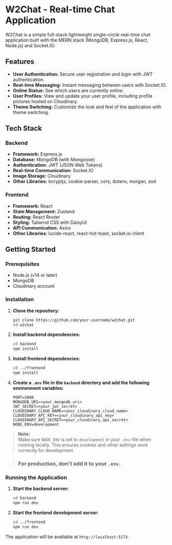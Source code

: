 # W2Chat - Real-time Chat Application

W2Chat is a simple full-stack lightweight single-circle real-time chat application built with the MERN stack (MongoDB, Express.js, React, Node.js) and Socket.IO.

## Features

*   **User Authentication:** Secure user registration and login with JWT authentication.
*   **Real-time Messaging:** Instant messaging between users with Socket.IO.
*   **Online Status:** See which users are currently online.
*   **User Profiles:** View and update your user profile, including profile pictures hosted on Cloudinary.
*   **Theme Switching:** Customize the look and feel of the application with theme switching.

## Tech Stack

### Backend

*   **Framework:** Express.js
*   **Database:** MongoDB (with Mongoose)
*   **Authentication:** JWT (JSON Web Tokens)
*   **Real-time Communication:** Socket.IO
*   **Image Storage:** Cloudinary
*   **Other Libraries:** bcryptjs, cookie-parser, cors, dotenv, morgan, zod

### Frontend

*   **Framework:** React
*   **State Management:** Zustand
*   **Routing:** React Router
*   **Styling:** Tailwind CSS with DaisyUI
*   **API Communication:** Axios
*   **Other Libraries:** lucide-react, react-hot-toast, socket.io-client

## Getting Started

### Prerequisites

*   Node.js (v14 or later)
*   MongoDB
*   Cloudinary account

### Installation

1.  **Clone the repository:**

    ```bash
    git clone https://github.com/your-username/w2chat.git
    cd w2chat
    ```

2.  **Install backend dependencies:**

    ```bash
    cd backend
    npm install
    ```

3.  **Install frontend dependencies:**

    ```bash
    cd ../frontend
    npm install
    ```

4.  **Create a `.env` file in the `backend` directory and add the following environment variables:**

    ```
    PORT=3000
    MONGODB_URI=<your_mongodb_uri>
    JWT_SECRET=<your_jwt_secret>
    CLOUDINARY_CLOUD_NAME=<your_cloudinary_cloud_name>
    CLOUDINARY_API_KEY=<your_cloudinary_api_key>
    CLOUDINARY_API_SECRET=<your_cloudinary_api_secret>
    NODE_ENV=development
    ```

> **Note:**  
> Make sure `NODE_ENV` is set to `development` in your `.env` file when running locally. This ensures cookies and other settings work correctly for development. 

> ###  For production, don't add it to your `.env`.

### Running the Application

1.  **Start the backend server:**

    ```bash
    cd backend
    npm run dev
    ```

2.  **Start the frontend development server:**

    ```bash
    cd ../frontend
    npm run dev
    ```

The application will be available at `http://localhost:5173`.
